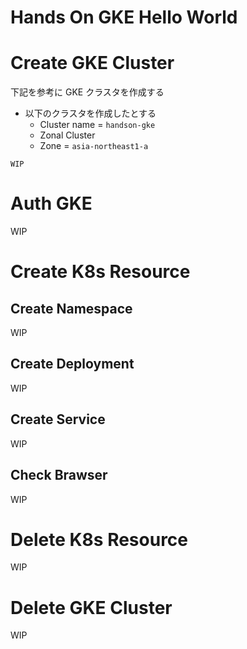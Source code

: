 # Hands On GKE Hello World

# Create GKE Cluster

下記を参考に GKE クラスタを作成する

+ 以下のクラスタを作成したとする
  + Cluster name = `handson-gke`
  + Zonal Cluster
  + Zone = `asia-northeast1-a`

```
WIP
```

# Auth GKE

WIP

# Create K8s Resource

## Create Namespace

WIP

## Create Deployment

WIP

## Create Service

WIP

## Check Brawser

WIP

# Delete K8s Resource

WIP

# Delete GKE Cluster

WIP
